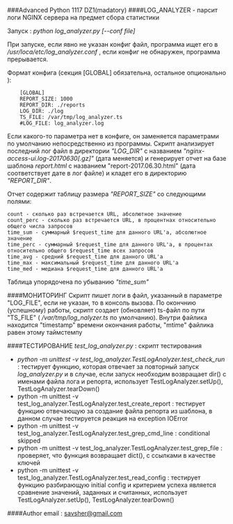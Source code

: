 ###Advanced Python 1117 DZ1(madatory)
####LOG_ANALYZER - парсит логи NGINX сервера на предмет сбора статистики

Запуск :  _python log_analyzer.py \[--conf file\]_

При запуске, если явно не указан конфиг файл, программа ищет его в _/usr/loca/etc/log_analyzer.conf_ , 
если конфиг не обнаружен, программа прерывается.

Формат конфига (секция \[GLOBAL\] обязательна, остальное опционально  ):
```
    [GLOBAL]
    REPORT_SIZE: 1000
    REPORT_DIR: ./reports
    LOG_DIR: ./log
    TS_FILE: /var/tmp/log_analyzer.ts
    #LOG_FILE: log_analyzer.log
```
Если какого-то параметра нет в конфиге, он заменяется параметрами по умолчанию непосредственно из программы.
Скрипт анализирует последний лог файл в директории _"LOG_DIR"_ с названием _"nginx-access-ui.log-20170630\[.gz\]"_
(дата меняется) и генерирует отчет на базе шаблона _report.html_ с названием "report-2017.06.30.html"
(дата соответствует дате в лог файле) и кладет его в директорию _"REPORT_DIR"_.

Отчет содержит таблицу размерa _"REPORT_SIZE"_ со следующими полями:
``` 
count - сколько раз встречается URL, абсолютное значение
count_perc - сколько раз встречается URL, в процентнах относительно общего числа запросов
time_sum - суммарный $request_time для данного URL'а, абсолютное значение
time_perc - суммарный $request_time для данного URL'а, в процентах относительно общего $request_time всех запросов
time_avg - средний $request_time для данного URL'а
time_max - максимальный $request_time для данного URL'а
time_med - медиана $request_time для данного URL'а
```
Таблица упорядочена по убыванию _"time_sum"_


####МОНИТОРИНГ
Скрипт пишет логи в файл, указанный в параметре "LOG_FILE", если не указан, то в консоль вызова. По окончнию (успешному)
работы, скрипт создает (обновляет) ts-файл по пути "TS_FILE" ( _/var/tmp/log_nalyzer.ts_ по умолчанию).
Внутри файлика находится "timestamp" времени окончания работы, "mtime" файлика равен этому таймстемпу


####ТЕСТИРОВАНИЕ
_test_log_analyzer.py_ :  скрипт тестирования
* _python -m unittest -v test_log_analyzer.TestLogAnalyzer.test_check_run_ : тестирует функцию, 
которая отвечает за повторный запуск _log_analyzer.py_ и в случае, если запуск необходим
    возвращает dir() с именами файла лога и репорта, использует TestLogAnalyzer.setUp(), TestLogAnalyzer.tearDown()
* python -m unittest -v test_log_analyzer.TestLogAnalyzer.test_create_report :
    тестирует функцию отвечающую за создание файла репорта из шаблона, в данном случае тестируется реакция на
    exception IOError
* python -m unittest -v test_log_analyzer.TestLogAnalyzer.test_grep_cmd_line :
    conditional skipped
* python -m unittest -v test_log_analyzer.TestLogAnalyzer.test_grep_file :
    проверяет, что функция возвращает dict(), с ссылками в качестве ключей
* python -m unittest -v test_log_analyzer.TestLogAnalyzer.test_read_config :
    тестирует функцию разбирающую initial config и критерием успеха является сравнение
     значений, заданных и считанных, использует TestLogAnalyzer.setUp(), TestLogAnalyzer.tearDown()

####Author
email : savsher@gmail.com